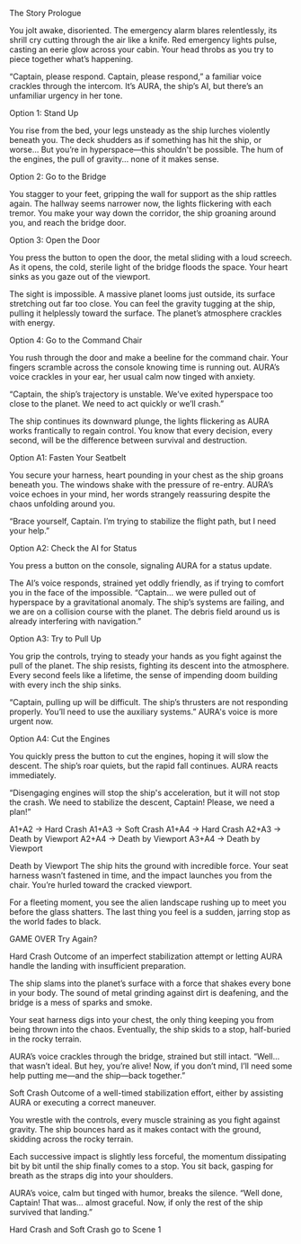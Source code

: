 The Story
Prologue

You jolt awake, disoriented. The emergency alarm blares relentlessly, its shrill cry cutting through the air like a knife. Red emergency lights pulse, casting an eerie glow across your cabin. Your head throbs as you try to piece together what’s happening.

“Captain, please respond. Captain, please respond,” a familiar voice crackles through the intercom. It’s AURA, the ship’s AI, but there’s an unfamiliar urgency in her tone.

Option 1: Stand Up

You rise from the bed, your legs unsteady as the ship lurches violently beneath you. The deck shudders as if something has hit the ship, or worse...
But you’re in hyperspace—this shouldn't be possible. The hum of the engines, the pull of gravity... none of it makes sense.

Option 2: Go to the Bridge

You stagger to your feet, gripping the wall for support as the ship rattles again. The hallway seems narrower now, the lights flickering with each tremor. You make your way down the corridor, the ship groaning around you, and reach the bridge door.

Option 3: Open the Door

You press the button to open the door, the metal sliding with a loud screech. As it opens, the cold, sterile light of the bridge floods the space. Your heart sinks as you gaze out of the viewport.

The sight is impossible. A massive planet looms just outside, its surface stretching out far too close. You can feel the gravity tugging at the ship, pulling it helplessly toward the surface. The planet’s atmosphere crackles with energy.

Option 4: Go to the Command Chair

You rush through the door and make a beeline for the command chair. Your fingers scramble across the console knowing time is running out. AURA’s voice crackles in your ear, her usual calm now tinged with anxiety.

“Captain, the ship’s trajectory is unstable. We’ve exited hyperspace too close to the planet. We need to act quickly or we’ll crash.”

The ship continues its downward plunge, the lights flickering as AURA works frantically to regain control. You know that every decision, every second, will be the difference between survival and destruction.

Option A1: Fasten Your Seatbelt

You secure your harness, heart pounding in your chest as the ship groans beneath you. The windows shake with the pressure of re-entry. AURA’s voice echoes in your mind, her words strangely reassuring despite the chaos unfolding around you.

“Brace yourself, Captain. I’m trying to stabilize the flight path, but I need your help.”

Option A2: Check the AI for Status

You press a button on the console, signaling AURA for a status update.

The AI’s voice responds, strained yet oddly friendly, as if trying to comfort you in the face of the impossible.
“Captain... we were pulled out of hyperspace by a gravitational anomaly. The ship’s systems are failing, and we are on a collision course with the planet. The debris field around us is already interfering with navigation.”

Option A3: Try to Pull Up

You grip the controls, trying to steady your hands as you fight against the pull of the planet. The ship resists, fighting its descent into the atmosphere. Every second feels like a lifetime, the sense of impending doom building with every inch the ship sinks.

“Captain, pulling up will be difficult. The ship’s thrusters are not responding properly. You’ll need to use the auxiliary systems.” AURA's voice is more urgent now.

Option A4: Cut the Engines

You quickly press the button to cut the engines, hoping it will slow the descent. The ship’s roar quiets, but the rapid fall continues. AURA reacts immediately.

“Disengaging engines will stop the ship's acceleration, but it will not stop the crash. We need to stabilize the descent, Captain! Please, we need a plan!”

A1+A2 -> Hard Crash
A1+A3 -> Soft Crash
A1+A4 -> Hard Crash
A2+A3 -> Death by Viewport
A2+A4 -> Death by Viewport
A3+A4 -> Death by Viewport


Death by Viewport
The ship hits the ground with incredible force. Your seat harness wasn’t fastened in time, and the impact launches you from the chair. You’re hurled toward the cracked viewport.

For a fleeting moment, you see the alien landscape rushing up to meet you before the glass shatters. The last thing you feel is a sudden, jarring stop as the world fades to black.

GAME OVER
Try Again?

Hard Crash
Outcome of an imperfect stabilization attempt or letting AURA handle the landing with insufficient preparation.

The ship slams into the planet’s surface with a force that shakes every bone in your body. The sound of metal grinding against dirt is deafening, and the bridge is a mess of sparks and smoke.

Your seat harness digs into your chest, the only thing keeping you from being thrown into the chaos. Eventually, the ship skids to a stop, half-buried in the rocky terrain.

AURA’s voice crackles through the bridge, strained but still intact.
“Well... that wasn’t ideal. But hey, you’re alive! Now, if you don’t mind, I’ll need some help putting me—and the ship—back together.”

Soft Crash
Outcome of a well-timed stabilization effort, either by assisting AURA or executing a correct maneuver.

You wrestle with the controls, every muscle straining as you fight against gravity. The ship bounces hard as it makes contact with the ground, skidding across the rocky terrain.

Each successive impact is slightly less forceful, the momentum dissipating bit by bit until the ship finally comes to a stop. You sit back, gasping for breath as the straps dig into your shoulders.

AURA’s voice, calm but tinged with humor, breaks the silence.
“Well done, Captain! That was... almost graceful. Now, if only the rest of the ship survived that landing.”

Hard Crash and Soft Crash go to Scene 1